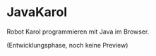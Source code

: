 # JavaKarol

Robot Karol programmieren mit Java im Browser.

(Entwicklungsphase, noch keine Preview)
